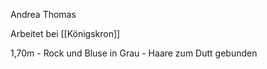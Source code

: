 Andrea Thomas

Arbeitet bei [[Königskron]]

1,70m - Rock und Bluse in Grau - Haare zum Dutt gebunden